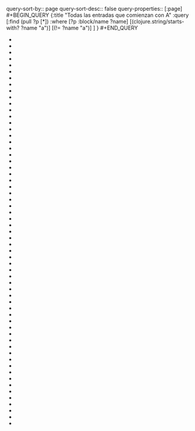 query-sort-by:: page
query-sort-desc:: false
query-properties:: [:page]
#+BEGIN_QUERY
{:title "Todas las entradas que comienzan con A"
 :query [:find (pull ?p [*])
         :where 
         [?p :block/name ?name]
	 [(clojure.string/starts-with? ?name "a")]
     [(!= ?name "a")]
	 ]
}
#+END_QUERY

-
-
-
-
-
-
-
-
-
-
-
-
-
-
-
-
-
-
-
-
-
-
-
-
-
-
-
-
-
-
-
-
-
-
-
-
-
-
-
-
-
-
-
-
-
-
-
-
-
-
-
-
-
-
-
-
-
-
-
-
-
